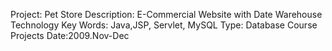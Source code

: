 Project: Pet Store
Description: E-Commercial Website with Date Warehouse
Technology Key Words: Java,JSP, Servlet, MySQL
Type: Database Course Projects
Date:2009.Nov-Dec